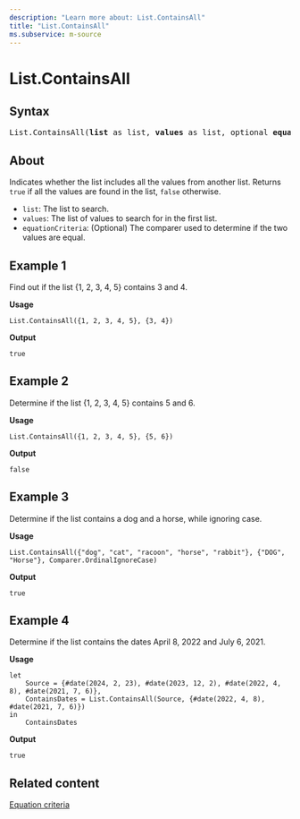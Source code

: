 ```yaml
---
description: "Learn more about: List.ContainsAll"
title: "List.ContainsAll"
ms.subservice: m-source
---
```

# List.ContainsAll

## Syntax

<pre>
List.ContainsAll(<b>list</b> as list, <b>values</b> as list, optional <b>equationCriteria</b> as any) as logical
</pre>

## About

Indicates whether the list includes all the values from another list. Returns `true` if all the values are found in the list, `false` otherwise.

* `list`: The list to search.
* `values`: The list of values to search for in the first list.
* `equationCriteria`: (Optional) The comparer used to determine if the two values are equal.

## Example 1

Find out if the list {1, 2, 3, 4, 5} contains 3 and 4.

**Usage**

```powerquery-m
List.ContainsAll({1, 2, 3, 4, 5}, {3, 4})
```

**Output**

`true`

## Example 2

Determine if the list {1, 2, 3, 4, 5} contains 5 and 6.

**Usage**

```powerquery-m
List.ContainsAll({1, 2, 3, 4, 5}, {5, 6})
```

**Output**

`false`

## Example 3

Determine if the list contains a dog and a horse, while ignoring case.

**Usage**

```powerquery-m
List.ContainsAll({"dog", "cat", "racoon", "horse", "rabbit"}, {"DOG", "Horse"}, Comparer.OrdinalIgnoreCase)
```

**Output**

`true`

## Example 4

Determine if the list contains the dates April 8, 2022 and July 6, 2021.

**Usage**

```powerquery-m
let
    Source = {#date(2024, 2, 23), #date(2023, 12, 2), #date(2022, 4, 8), #date(2021, 7, 6)},
    ContainsDates = List.ContainsAll(Source, {#date(2022, 4, 8), #date(2021, 7, 6)})
in
    ContainsDates
```

**Output**

`true`

## Related content

[Equation criteria](list-functions.md#equation-criteria)
